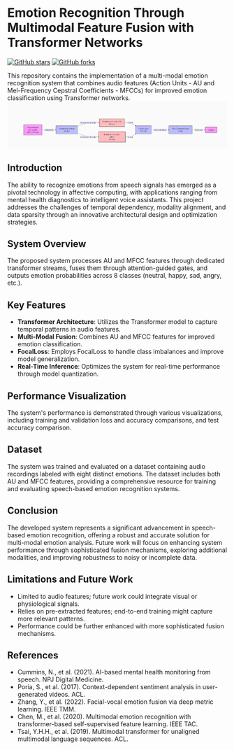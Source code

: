 # Emotion Recognition Through Multimodal Feature Fusion with Transformer Networks

[![GitHub stars](https://img.shields.io/github/stars/yangchuang/Emotion-Recognition-Through-Multimodal-Feature-Fusion.svg?style=social&label=Stars)](https://github.com/yangchuang/Emotion-Recognition-Through-Multimodal-Feature-Fusion)
[![GitHub forks](https://img.shields.io/github/forks/yangchuang/Emotion-Recognition-Through-Multimodal-Feature-Fusion.svg?style=social&label=Fork)](https://github.com/yangchuang/Emotion-Recognition-Through-Multimodal-Feature-Fusion/fork)

This repository contains the implementation of a multi-modal emotion recognition system that combines audio features (Action Units - AU and Mel-Frequency Cepstral Coefficients - MFCCs) for improved emotion classification using Transformer networks.
![Model Architecture](modelpng.png)

## Introduction

The ability to recognize emotions from speech signals has emerged as a pivotal technology in affective computing, with applications ranging from mental health diagnostics to intelligent voice assistants. This project addresses the challenges of temporal dependency, modality alignment, and data sparsity through an innovative architectural design and optimization strategies.

## System Overview

The proposed system processes AU and MFCC features through dedicated transformer streams, fuses them through attention-guided gates, and outputs emotion probabilities across 8 classes (neutral, happy, sad, angry, etc.).

## Key Features

- **Transformer Architecture**: Utilizes the Transformer model to capture temporal patterns in audio features.
- **Multi-Modal Fusion**: Combines AU and MFCC features for improved emotion classification.
- **FocalLoss**: Employs FocalLoss to handle class imbalances and improve model generalization.
- **Real-Time Inference**: Optimizes the system for real-time performance through model quantization.

## Performance Visualization

The system's performance is demonstrated through various visualizations, including training and validation loss and accuracy comparisons, and test accuracy comparison.

## Dataset

The system was trained and evaluated on a dataset containing audio recordings labeled with eight distinct emotions. The dataset includes both AU and MFCC features, providing a comprehensive resource for training and evaluating speech-based emotion recognition systems.

## Conclusion

The developed system represents a significant advancement in speech-based emotion recognition, offering a robust and accurate solution for multi-modal emotion analysis. Future work will focus on enhancing system performance through sophisticated fusion mechanisms, exploring additional modalities, and improving robustness to noisy or incomplete data.

## Limitations and Future Work

- Limited to audio features; future work could integrate visual or physiological signals.
- Relies on pre-extracted features; end-to-end training might capture more relevant patterns.
- Performance could be further enhanced with more sophisticated fusion mechanisms.

## References

- Cummins, N., et al. (2021). AI-based mental health monitoring from speech. NPJ Digital Medicine.
- Poria, S., et al. (2017). Context-dependent sentiment analysis in user-generated videos. ACL.
- Zhang, Y., et al. (2022). Facial-vocal emotion fusion via deep metric learning. IEEE TMM.
- Chen, M., et al. (2020). Multimodal emotion recognition with transformer-based self-supervised feature learning. IEEE TAC.
- Tsai, Y.H.H., et al. (2019). Multimodal transformer for unaligned multimodal language sequences. ACL.


